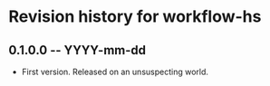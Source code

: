 # Revision history for workflow-hs

## 0.1.0.0 -- YYYY-mm-dd

* First version. Released on an unsuspecting world.

